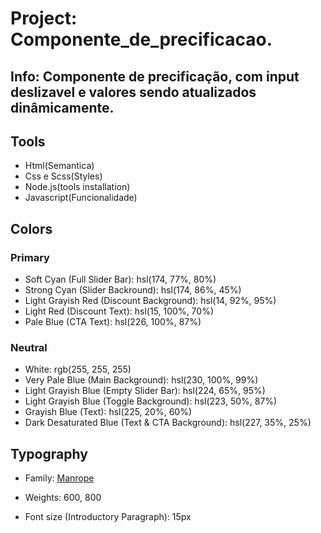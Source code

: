 # Project: Componente_de_precificacao.


## Info: Componente de precificação, com input deslizavel e valores sendo atualizados dinâmicamente.


## Tools

- Html(Semantica)
- Css e Scss(Styles)
- Node.js(tools installation)
- Javascript(Funcionalidade)

## Colors

### Primary

- Soft Cyan (Full Slider Bar): hsl(174, 77%, 80%)
- Strong Cyan (Slider Backround): hsl(174, 86%, 45%)
- Light Grayish Red (Discount Background): hsl(14, 92%, 95%)
- Light Red (Discount Text): hsl(15, 100%, 70%)
- Pale Blue (CTA Text): hsl(226, 100%, 87%)

### Neutral

- White: rgb(255, 255, 255)
- Very Pale Blue (Main Background): hsl(230, 100%, 99%)
- Light Grayish Blue (Empty Slider Bar): hsl(224, 65%, 95%)
- Light Grayish Blue (Toggle Background): hsl(223, 50%, 87%)
- Grayish Blue (Text): hsl(225, 20%, 60%)
- Dark Desaturated Blue (Text & CTA Background): hsl(227, 35%, 25%)

## Typography

- Family: [Manrope](https://fonts.google.com/specimen/Manrope)
- Weights: 600, 800

- Font size (Introductory Paragraph): 15px

